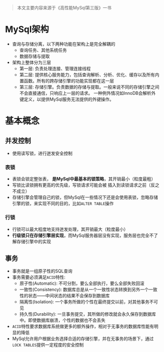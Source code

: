 > 本文主要内容来源于《高性能MySql第三版》一书

# MySql架构

- 查询与存储分离，以下两种功能在架构上是完全解耦的
  - 查询任务、其他系统任务
  - 数据存储与提取
- 架构上整体分为三层
  - 第一层: 负责处理连接、管理连接线程
  - 第二层: 提供核心服务能力，包括查询解析、分析、优化、缓存以及所有内置函数。所有的跨存储引擎的功能实现都在这一层
  - 第三层: 存储引擎。负责数据的存储与提取。一般来说不同的存储引擎之间不会直接通信，只响应上一层的请求。
    一种例外情况如InnoDB会解析外键定义，以提供MySql服务无法提供的外键操作。

# 基本概念

## 并发控制

- 使用读写锁，进行迸发安全控制

### 表锁

- 表锁会锁定整张表， **是MySql中最基本的锁策略**，其开销最小（粒度最粗）
- 写锁比读锁拥有更高的优先级，写锁请求可能会被 插入到读锁请求之前（反之不成立）
- 存储引擎会管理自己的锁，但MySql在一些情况下还是会使用表锁，忽略存储引擎的锁，来实现不同的目的，比如`ALTER TABLE`操作

### 行锁

- 行锁可以最大程度地支持迸发处理，其开销最大（粒度最小）
- **行级锁只在存储引擎层实现**，而MySql服务器层没有实现，服务层也完全不了解存储引擎中的实现

## 事务

- 事务就是一组原子性的SQL查询
- 事务需要必须满足`ACID`特性:
  - 原子性(Automatic): 不可分割，要么全部执行，要么全部失败回滚
  - 一致性(Consistency): 数据库总是从一个一致性状态转换到另外一个一致性的状态——中间状态的结果不会保存到数据库
  - 隔离性(Isolation): 一个事务所做的个性在最终提交以前，对其他事务不可见
  - 持久性(Durability): 一旦事务提交，其所做的修改就会永久保存到数据库中。即使数据库崩溃，个性的数据也不会丢失
- `ACID`特性要求数据库系统做更多的额外操作，相对于无事务的数据库性能有明显的降低
- MySql允许用户根据业务选择合适的存储引擎，并在无事务的场景下，通过`LOCK TABLES`提供一定程度的安全控制
